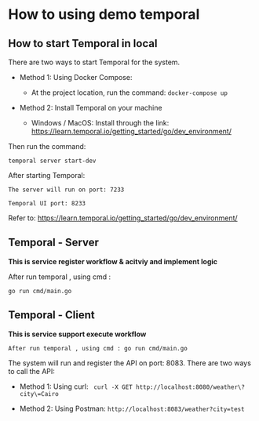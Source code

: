 # How to using demo temporal

## How to start Temporal in local
There are two ways to start Temporal for the system.

* Method 1: Using Docker Compose:

    - At the project location, run the command: `docker-compose up`


* Method 2: Install Temporal on your machine

    - Windows / MacOS: Install through the link: https://learn.temporal.io/getting_started/go/dev_environment/

Then run the command:

`temporal server start-dev`

After starting Temporal:

`The server will run on port: 7233`

`Temporal UI port: 8233`

Refer to: https://learn.temporal.io/getting_started/go/dev_environment/




## Temporal - Server
**This is service register workflow & acitviy and implement logic**

After run temporal , using cmd :

`go run cmd/main.go`


## Temporal - Client
**This is service support execute workflow** 

`After run temporal , using cmd : go run cmd/main.go`

The system will run and register the API on port: 8083.
There are two ways to call the API:

* Method 1: Using curl:
` curl -X GET http://localhost:8080/weather\?city\=Cairo`


* Method 2: Using Postman:
`http://localhost:8083/weather?city=test`

